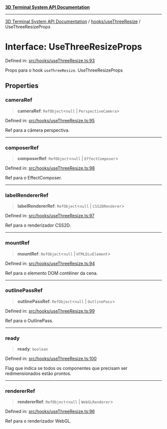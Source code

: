 [**3D Terminal System API Documentation**](../../../README.md)

***

[3D Terminal System API Documentation](../../../README.md) / [hooks/useThreeResize](../README.md) / UseThreeResizeProps

# Interface: UseThreeResizeProps

Defined in: [src/hooks/useThreeResize.ts:93](https://github.com/Dicommunitas/ThreeJS_Terminal_3D/blob/99674efc74a324fa412d902012012a3688e22f0e/src/hooks/useThreeResize.ts#L93)

Props para o hook `useThreeResize`.
 UseThreeResizeProps

## Properties

### cameraRef

> **cameraRef**: `RefObject`\<`null` \| `PerspectiveCamera`\>

Defined in: [src/hooks/useThreeResize.ts:95](https://github.com/Dicommunitas/ThreeJS_Terminal_3D/blob/99674efc74a324fa412d902012012a3688e22f0e/src/hooks/useThreeResize.ts#L95)

Ref para a câmera perspectiva.

***

### composerRef

> **composerRef**: `RefObject`\<`null` \| `EffectComposer`\>

Defined in: [src/hooks/useThreeResize.ts:98](https://github.com/Dicommunitas/ThreeJS_Terminal_3D/blob/99674efc74a324fa412d902012012a3688e22f0e/src/hooks/useThreeResize.ts#L98)

Ref para o EffectComposer.

***

### labelRendererRef

> **labelRendererRef**: `RefObject`\<`null` \| `CSS2DRenderer`\>

Defined in: [src/hooks/useThreeResize.ts:97](https://github.com/Dicommunitas/ThreeJS_Terminal_3D/blob/99674efc74a324fa412d902012012a3688e22f0e/src/hooks/useThreeResize.ts#L97)

Ref para o renderizador CSS2D.

***

### mountRef

> **mountRef**: `RefObject`\<`null` \| `HTMLDivElement`\>

Defined in: [src/hooks/useThreeResize.ts:94](https://github.com/Dicommunitas/ThreeJS_Terminal_3D/blob/99674efc74a324fa412d902012012a3688e22f0e/src/hooks/useThreeResize.ts#L94)

Ref para o elemento DOM contêiner da cena.

***

### outlinePassRef

> **outlinePassRef**: `RefObject`\<`null` \| `OutlinePass`\>

Defined in: [src/hooks/useThreeResize.ts:99](https://github.com/Dicommunitas/ThreeJS_Terminal_3D/blob/99674efc74a324fa412d902012012a3688e22f0e/src/hooks/useThreeResize.ts#L99)

Ref para o OutlinePass.

***

### ready

> **ready**: `boolean`

Defined in: [src/hooks/useThreeResize.ts:100](https://github.com/Dicommunitas/ThreeJS_Terminal_3D/blob/99674efc74a324fa412d902012012a3688e22f0e/src/hooks/useThreeResize.ts#L100)

Flag que indica se todos os componentes que precisam ser redimensionados estão prontos.

***

### rendererRef

> **rendererRef**: `RefObject`\<`null` \| `WebGLRenderer`\>

Defined in: [src/hooks/useThreeResize.ts:96](https://github.com/Dicommunitas/ThreeJS_Terminal_3D/blob/99674efc74a324fa412d902012012a3688e22f0e/src/hooks/useThreeResize.ts#L96)

Ref para o renderizador WebGL.
